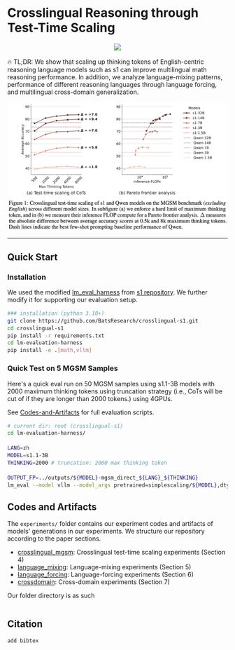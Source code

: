 # Crosslingual Reasoning through Test-Time Scaling

<p align="center">
    <a href="https://arxiv.org/abs/xxx.xxxx"><img src="https://img.shields.io/badge/arxiv-xxx.xxxx-b31b1b?logo=arxiv" /></a>
</p>

🔥 TL;DR: We show that scaling up thinking tokens of English-centric reasoning language models such as s1 can improve multilingual math reasoning performance. In addition, we analyze language-mixing patterns, performance of different reasoning languages through language forcing, and multilingual cross-domain generalization.

<p align="center">
  <img src="figures/crosslingual_mgsm.jpg" alt="Crosslingual MGSM performance" width="800"/>
</p>

---
## Quick Start

### Installation
We used the modified [lm_eval_harness](https://github.com/EleutherAI/lm-evaluation-harness) from [s1 repository](https://github.com/simplescaling/s1/). We further modify it for supporting our evaluation setup.
```bash
### installation (python 3.10+)
git clone https://github.com/BatsResearch/crosslingual-s1.git
cd crosslingual-s1
pip install -r requirements.txt
cd lm-evaluation-harness
pip install -e .[math,vllm]
```

### Quick Test on 5 MGSM Samples
Here's a quick eval run on 50 MGSM samples using s1.1-3B models with 2000 maximum thinking tokens using truncation strategy (i.e., CoTs will be cut of if they are longer than 2000 tokens.) using 4GPUs.

See [Codes-and-Artifacts](#codes-and-artifacts) for full evaluation scripts.

```bash
# current dir: root (crosslingual-s1)
cd lm-evaluation-harness/

LANG=zh
MODEL=s1.1-3B
THINKING=2000 # truncation: 2000 max thinking token

OUTPUT_FP=../outputs/${MODEL}-mgsm_direct_${LANG}_${THINKING}
lm_eval --model vllm --model_args pretrained=simplescaling/${MODEL},dtype=bfloat16,tensor_parallel_size=4 --tasks mgsm_direct_${LANG} --batch_size auto --apply_chat_template --output_path ${OUTPUT_FP} --log_samples --gen_kwargs max_gen_toks=32768,max_tokens_thinking=${THINKING} --limit 50
```

## Codes and Artifacts
The `experiments/` folder contains our experiment codes and artifacts of models' generations in our experiments. We structure our repository according to the paper sections.
- [crosslingual_mgsm](https://github.com/BatsResearch/crosslingual-s1/tree/main/experiments/crosslingual_mgsm): Crosslingual test-time scaling experiments (Section 4)
- [language_mixing](https://github.com/BatsResearch/crosslingual-s1/tree/main/experiments/language_mixing): Language-mixing experiments (Section 5)
- [language_forcing](https://github.com/BatsResearch/crosslingual-s1/tree/main/experiments/language_forcing): Language-forcing experiments (Section 6)
- [crossdomain](https://github.com/BatsResearch/crosslingual-s1/tree/main/experiments/crossdomain): Cross-domain experiments (Section 7)

Our folder directory is as such
```bash

```

## Citation
```
add bibtex
```